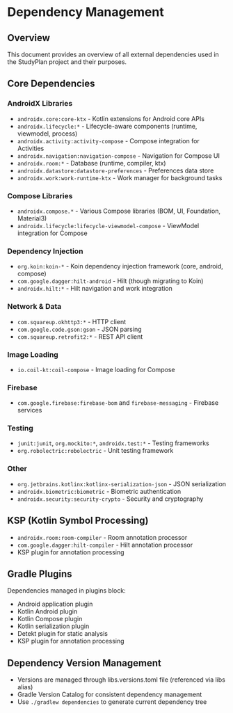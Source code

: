 # Dependency Management

## Overview
This document provides an overview of all external dependencies used in the StudyPlan project and their purposes.

## Core Dependencies

### AndroidX Libraries
- `androidx.core:core-ktx` - Kotlin extensions for Android core APIs
- `androidx.lifecycle:*` - Lifecycle-aware components (runtime, viewmodel, process)
- `androidx.activity:activity-compose` - Compose integration for Activities
- `androidx.navigation:navigation-compose` - Navigation for Compose UI
- `androidx.room:*` - Database (runtime, compiler, ktx)
- `androidx.datastore:datastore-preferences` - Preferences data store
- `androidx.work:work-runtime-ktx` - Work manager for background tasks

### Compose Libraries
- `androidx.compose.*` - Various Compose libraries (BOM, UI, Foundation, Material3)
- `androidx.lifecycle:lifecycle-viewmodel-compose` - ViewModel integration for Compose

### Dependency Injection
- `org.koin:koin-*` - Koin dependency injection framework (core, android, compose)
- `com.google.dagger:hilt-android` - Hilt (though migrating to Koin)
- `androidx.hilt:*` - Hilt navigation and work integration

### Network & Data
- `com.squareup.okhttp3:*` - HTTP client
- `com.google.code.gson:gson` - JSON parsing
- `com.squareup.retrofit2:*` - REST API client

### Image Loading
- `io.coil-kt:coil-compose` - Image loading for Compose

### Firebase
- `com.google.firebase:firebase-bom` and `firebase-messaging` - Firebase services

### Testing
- `junit:junit`, `org.mockito:*`, `androidx.test:*` - Testing frameworks
- `org.robolectric:robolectric` - Unit testing framework

### Other
- `org.jetbrains.kotlinx:kotlinx-serialization-json` - JSON serialization
- `androidx.biometric:biometric` - Biometric authentication
- `androidx.security:security-crypto` - Security and cryptography

## KSP (Kotlin Symbol Processing)
- `androidx.room:room-compiler` - Room annotation processor
- `com.google.dagger:hilt-compiler` - Hilt annotation processor
- KSP plugin for annotation processing

## Gradle Plugins
Dependencies managed in plugins block:
- Android application plugin
- Kotlin Android plugin
- Kotlin Compose plugin
- Kotlin serialization plugin
- Detekt plugin for static analysis
- KSP plugin for annotation processing

## Dependency Version Management
- Versions are managed through libs.versions.toml file (referenced via libs alias)
- Gradle Version Catalog for consistent dependency management
- Use `./gradlew dependencies` to generate current dependency tree